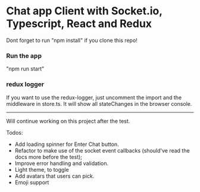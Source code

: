 # Chat app Client with Socket.io, Typescript, React and Redux

Dont forget to run "npm install" if you clone this repo! 

### Run the app
"npm run start"


### redux logger
If you want to use the redux-logger, just uncomment the import and the middleware in store.ts. 
It will show all stateChanges in the browser console. 

___________________________________________________________________

Will continue working on this project after the test.

Todos:
* Add loading spinner for Enter Chat button. 
* Refactor to make use of the socket event callbacks (should've read the docs more before the test); 
* Improve error handling and validation. 
* Light theme, to toggle
* Add avatars that users can pick. 
* Emoji support